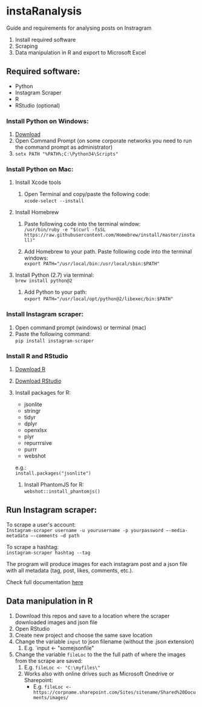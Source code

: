# instaRanalysis
Guide and requirements for analysing posts on Instragram
1. Install required software<br/>
2. Scraping<br/>
3. Data manipulation in R and export to Microsoft Excel<br/>

## Required software:
* Python
* Instagram Scraper
* R
* RStudio (optional)

### Install Python on Windows:
1. [Download](https://www.python.org/downloads/release/python-2715/) <br/>
2. Open Command Prompt (on some corporate networks you need to run the command prompt as administrator)
3. `setx PATH "%PATH%;C:\Python34\Scripts"`

### Install Python on Mac:
1. Install Xcode tools <br/>
    1. Open Terminal and copy/paste the following code:<br/>
    `xcode-select --install`

2. Install Homebrew <br/>
    1. Paste following code into the terminal window:<br/>
    `/usr/bin/ruby -e "$(curl -fsSL https://raw.githubusercontent.com/Homebrew/install/master/install)"`
    
    2. Add Homebrew to your path. Paste following code into the terminal windows: <br/>
    `export PATH="/usr/local/bin:/usr/local/sbin:$PATH"`
  
3. Install Python (2.7) via terminal:<br/>
`brew install python@2`
    1. Add Python to your path:<br/>
    `export PATH="/usr/local/opt/python@2/libexec/bin:$PATH"`

### Install Instagram scraper:
1. Open command prompt (windows) or terminal (mac)
2. Paste the following command: <br/>
`pip install instagram-scraper`

### Install R and RStudio
1. [Download R](https://cran.r-project.org/)
2. [Download RStudio](https://www.rstudio.com/products/rstudio/download/)
3. Install packages for R:<br/>
    - jsonlite
    - stringr
    - tidyr
    - dplyr
    - openxlsx
    - plyr
    - repurrrsive
    - purrr
    - webshot
  
    e.g.:<br/>
    `install.packages("jsonlite")`
  
    1. Install PhantomJS for R:<br/>
    `webshot::install_phantomjs()`

## Run Instagram scraper:

To scrape a user's account:<br/>
`Instagram-scraper username -u yourusername -p yourpassword –-media-metadata –-comments –d path`

To scrape a hashtag:<br/>
`instagram-scraper hashtag --tag`

The program will produce images for each instagram post and a json file with all metadata (tag, post, likes, comments, etc.).

Check full documentation [here](https://github.com/rarcega/instagram-scraper)

## Data manipulation in R
1. Download this repos and save to a location where the scraper downloaded images and json file
2. Open RStudio
3. Create new project and choose the same save location
4. Change the variable `input` to json filename (without the .json extension)
    1. E.g. `input <- "somejsonfile"
5. Change the variable `fileLoc` to the the full path of where the images from the scrape are saved:
    1. E.g. `fileLoc <- "C:\myfiles\"` 
    2. Works also with online drives such as Microsoft Onedrive or Sharepoint:
        - E.g. `fileLoc <- https://corpname.sharepoint.com/Sites/sitename/Shared%20Documents/images/`
